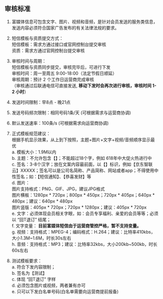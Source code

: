 ## 审核标准  
1.	富媒体信息可包含文字、图片、视频和音频，是针对会员发送的服务类信息，发送内容必须符合国家广告发布的有关法律法规的要求。  

2.	短信模板与资质提交方式：  
短信模板：需求方通过接口或官网控制台提交审核  
资质：需求方通过官网控制台提交审核  

3.	审核时间与周期：  
短信模板与资质同步提交，审核完毕后，可进行下发  
审核时间：周一至周五 9:00-18:00（法定节假日顺延）  
审核周期：预计 2 个工作日运营商完成审核  
（审核通过后联通电信可直接发送, **移动下发时会再次进行审核，审核时间 1-2 小时**）  

4.	发送时间限制：早8点 - 晚21点  

5.	发送号码频次限制：相同号码1条/天 (可根据需求与运营商协调)  

6.	默认发送速率：100条/s (可根据需求向运营商协调)  

7.	正式模板规范建议：  
根据手机显示效果，从上到下按照，主题+图片+文字+视频/音频顺序显示最优  
a. 模板大小：1.9M以内  
b. 主题：不允许包含【】；不能超过18个字，例如 618年中大促火热进行中  
c. 签名：3-8个汉字；放在文案内容最前面，以【】标识，例如【京东智联云】XXXXX；签名可以是公司名简称、产品简称、网站或者app；不得使用中性签名；如：【短信通知】、【恭喜发财】等  
d. 图片：  
图片支持格式：PNG、GIF、JPG，建议JPG格式  
图片横板：1280px * 720px；800px * 450px；720px * 405px；640px * 480px；建议：640px * 480px  
图片竖版：405px * 720px；720px * 1280px；建议：405px * 720px  
e. 文字：必须体现会员相关字眼，如：会员专享福利、亲爱的会员等等；必须以 “回T退订” 结尾；  
f. 文字变量： **目前富媒体短信由于运营商管控严格，暂不支持变量。**  
g. 视频：支持格式：MPEG-4；编码格式：H.264；建议：比特率410kbs，大小1.3M~1.6M，时长30s左右  
h. 音频：支持格式：MP3；建议：比特率32kbs，大小200kb~500kb，时长60s左右  

8.	测试模板要求：  
a. 符合下发内容限制；  
b. 签名为【测试】  
c. 体现 “回T退订” 字样  
d. 必须包含图片或视频，两者兼有亦可  
e. 只可以下发白名单号码(白名单需要向运营商提前报备)  
